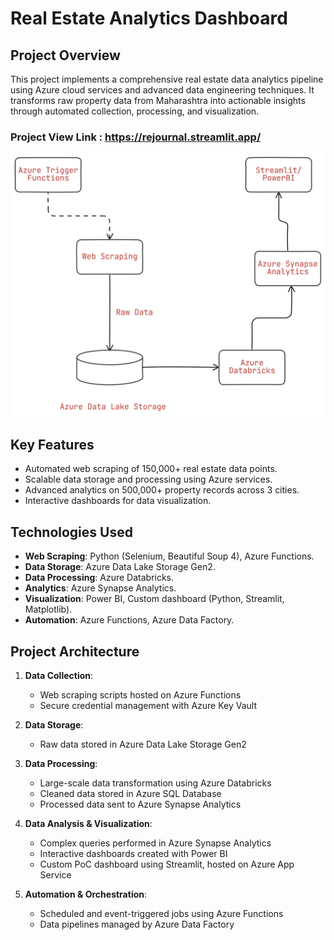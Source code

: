 # Real Estate Analytics Dashboard

## Project Overview

This project implements a comprehensive real estate data analytics pipeline using Azure cloud services and advanced data engineering techniques. It transforms raw property data from Maharashtra into actionable insights through automated collection, processing, and visualization.

### Project View Link : https://rejournal.streamlit.app/

![Architecture Diagram](https://github.com/MonishGosar/Real-Estate-Dashboard-/blob/main/img.png)

## Key Features

- Automated web scraping of 150,000+ real estate data points.
- Scalable data storage and processing using Azure services.
- Advanced analytics on 500,000+ property records across 3 cities.
- Interactive dashboards for data visualization.

## Technologies Used

- **Web Scraping**: Python (Selenium, Beautiful Soup 4), Azure Functions.
- **Data Storage**: Azure Data Lake Storage Gen2.
- **Data Processing**: Azure Databricks.
- **Analytics**: Azure Synapse Analytics.
- **Visualization**: Power BI, Custom dashboard (Python, Streamlit, Matplotlib).
- **Automation**: Azure Functions, Azure Data Factory.

## Project Architecture

1. **Data Collection**: 
   - Web scraping scripts hosted on Azure Functions
   - Secure credential management with Azure Key Vault

2. **Data Storage**:
   - Raw data stored in Azure Data Lake Storage Gen2

3. **Data Processing**:
   - Large-scale data transformation using Azure Databricks
   - Cleaned data stored in Azure SQL Database
   - Processed data sent to Azure Synapse Analytics

4. **Data Analysis & Visualization**:
   - Complex queries performed in Azure Synapse Analytics
   - Interactive dashboards created with Power BI
   - Custom PoC dashboard using Streamlit, hosted on Azure App Service

5. **Automation & Orchestration**:
   - Scheduled and event-triggered jobs using Azure Functions
   - Data pipelines managed by Azure Data Factory

